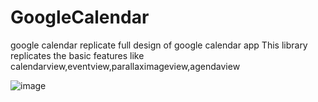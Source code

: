 # GoogleCalendar
google calendar replicate full design of google calendar app 
This library replicates the basic features like calendarview,eventview,parallaximageview,agendaview

![image](https://drive.google.com/uc?export=view&id=1XmAKAJDiquy2G-G9gLEi2iYVOl5ACU7F)

